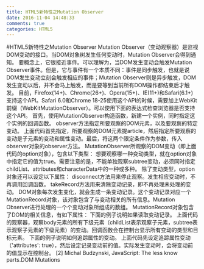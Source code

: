 ```yaml
---
title: HTML5新特性之Mutation Observer
date: 2016-11-04 14:48:33
comments: true
categories: HTML5
---
```


#HTML5新特性之Mutation Observer
Mutation Observer（变动观察器）是监视DOM变动的接口。当DOM对象树发生任何变动时，Mutation Observer会得到通知。
要概念上，它很接近事件。可以理解为，当DOM发生变动会触发Mutation Observer事件。但是，它与事件有一个本质不同：事件是同步触发，也就是说DOM发生变动立刻会触发相应的事件；Mutation Observer则是异步触发，DOM发生变动以后，并不会马上触发，而是要等到当前所有DOM操作都结束后才触发。
目前，Firefox(14+)、Chrome(26+)、Opera(15+)、IE(11+)和Safari(6.1+)支持这个API。Safari 6.0和Chrome 18-25使用这个API的时候，需要加上WebKit前缀（WebKitMutationObserver）。可以使用下面的表达式检查浏览器是否支持这个API。
首先，使用MutationObserver构造函数，新建一个实例，同时指定这个实例的回调函数。
observer方法指定所要观察的DOM元素，以及要观察的特定变动。
上面代码首先指定，所要观察的DOM元素提article，然后指定所要观察的变动是子元素的变动和属性变动。最后，将这两个限定条件作为参数，传入observer对象的observer方法。
MutationObserver所观察的DOM变动（即上面代码的option对象），包含以下类型：
想要观察哪一种变动类型，就在option对象中指定它的值为true。需要注意的是，不能单独观察subtree变动，必须同时指定childList、attributes和characterData中的一种或多种。
除了变动类型，option对象还可以设定以下属性：
disconnect方法用来停止观察。发生相应变动时，不再调用回调函数。
takeRecord方法用来清除变动记录，即不再处理未处理的变动。
DOM对象每次发生变化，就会生成一条变动记录。这个变动记录对应一个MutationRecord对象，该对象包含了与变动相关的所有信息。Mutation Observer进行处理的一个个变动对象所组成的数组。
MutationRecord对象包含了DOM的相关信息，有如下属性：
下面的例子说明如果读取变动记录。
上面代码的观察器，观察body元素的所有下级元素（childList表示观察子元素，subtree表示观察子元素的下级元素）的变动。回调函数会在控制台显示所有变动的类型和目标元素。
下面的例子说明如何追踪属性的变动。
上面代码先设定追踪属性变动（'attributes': true），然后设定记录变动前的值。实际发生变动时，会将变动前的值显示在控制台。
[2] Michal Budzynski, JavaScript: The less know parts.DOM Mutations
